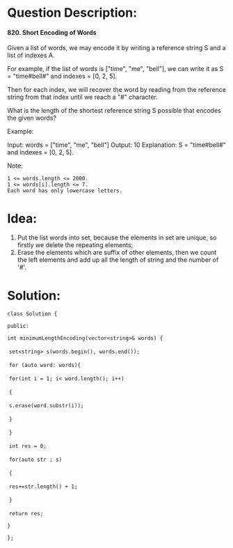 # Question Description:

#### 820. Short Encoding of Words

Given a list of words, we may encode it by writing a reference string S and a list of indexes A.

For example, if the list of words is ["time", "me", "bell"], we can write it as S = "time#bell#" and indexes = [0, 2, 5].

Then for each index, we will recover the word by reading from the reference string from that index until we reach a "#" character.

What is the length of the shortest reference string S possible that encodes the given words?

Example:

Input: words = ["time", "me", "bell"]
Output: 10
Explanation: S = "time#bell#" and indexes = [0, 2, 5].

Note:

    1 <= words.length <= 2000.
    1 <= words[i].length <= 7.
    Each word has only lowercase letters.

# Idea:

1. Put the list words into set, because the elements in set are unique, so firstly we delete the repeating elements; 
2. Erase the elements which are suffix of other elements, then we count the left elements and add up all the length of string and the number of '#'.

# Solution:

`class Solution {`

`public:`

  `int minimumLengthEncoding(vector<string>& words) {`

​    `set<string> s(words.begin(), words.end());`

​    `for (auto word: words){`

​      `for(int i = 1; i< word.length(); i++)`

​      `{`

​        `s.erase(word.substr(i));`  

​      `}`     

​    `}`

​    `int res = 0;`

​    `for(auto str : s)`

​    `{`

​      `res+=str.length() + 1;`

​    `}`

​    `return res;`

  `}`

`};`